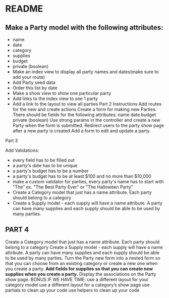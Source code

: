 # README

## Make a Party model with the following attributes:
   - name
   - date
   - category
   - supplies
   - budget
   - private (boolean)
- Make an index view to display all party names and dates(make sure to add your route)
- Add Party seed data
- Order this list by date
- Make a show view to show one particular party
- Add links to the index view to see 1 party
- Add a link to the layout to view all parties
Part 2 Instructions
Add routes for the new and create actions
Create a form for making new Parties. There should be fields for the following attributes:
name
date
budget
private (boolean)
Use strong params in the controller and create a new Party when the form is submitted.
Redirect users to the party show page after a new party is created
Add a form to edit and update a party.

Part 3

Add Validations:
   - every field has to be filled out
   - a party's date has to be unique
   - a party's budget has to be a number
   - a party's budget has to be at least $100 and no more than $10,000
   - make a custom validator for parties, every party's name has to start with "The" ex. "The Best Party Ever" or "The Halloween Party"
- Create a Category model that just has a name attribute. Each party should belong to a category
- Create a Supply model - each supply will have a name attribute. A party can have many supplies and each supply should be able to be used by many parties.

## PART 4
Create a Category model that just has a name attribute. Each party should belong to a category
Create a Supply model - each supply will have a name attribute. A party can have many supplies and each supply should be able to be used by many parties.
Turn the Party new form into a nested form so that you can choose from an existing category or create a new one when you create a party.
**Add fields for supplies so that you can create new supplies when you create a party.**
Display the associations on the Party show page.
BONUS IF WE HAVE TIME:
use a different layout for your category model
use a different layout for a category’s show page
use partials to clean up your code
use helpers to clean up your code